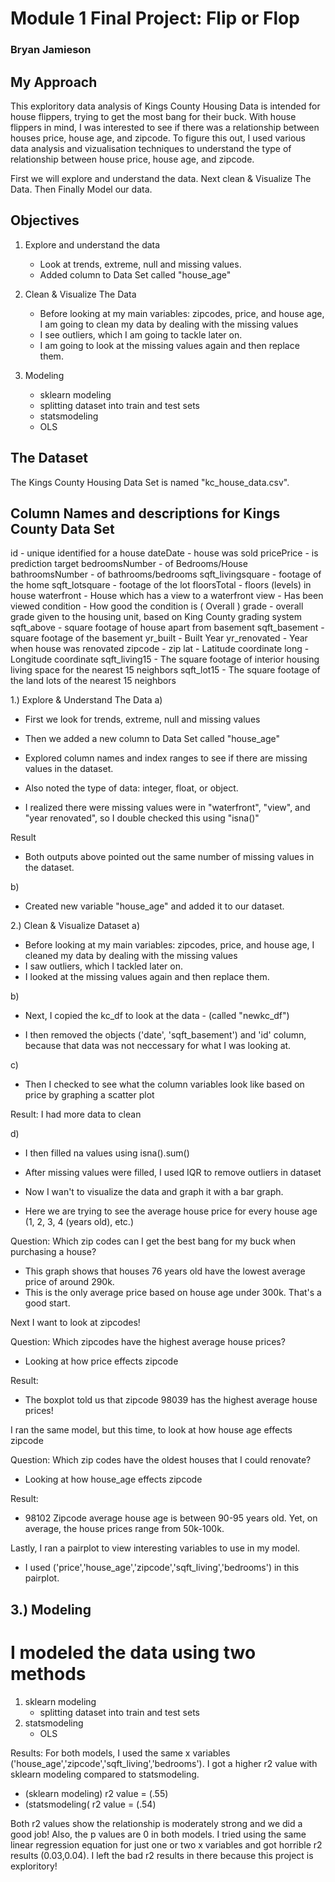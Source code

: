 
# Module 1 Final Project: Flip or Flop
### Bryan Jamieson


## My Approach

This exploritory data analysis of Kings County Housing Data is intended for house flippers, trying to get the most bang for their buck. With house flippers in mind, I was interested to see if there was a relationship between houses price, house age, and zipcode. To figure this out, I used various data analysis and vizualisation techniques to understand the type of relationship between house price, house age, and zipcode.

First we will explore and understand the data. Next clean & Visualize The Data. Then Finally Model our data.



## Objectives

1) Explore and understand the data
   - Look at trends, extreme, null and missing values.
   - Added column to Data Set called "house_age"
   
2) Clean & Visualize The Data 
   - Before looking at my main variables: zipcodes, price, and house age,
     I am going to clean my data by dealing with the missing values
   - I see outliers, which I am going to tackle later on.
   - I am going to look at the missing values again and then replace them.
 
3) Modeling
   - sklearn modeling
   - splitting dataset into train and test sets
   - statsmodeling
   - OLS


## The Dataset

The Kings County Housing Data Set is named "kc_house_data.csv". 

## Column Names and descriptions for Kings County Data Set

id - unique identified for a house
dateDate - house was sold
pricePrice -  is prediction target
bedroomsNumber -  of Bedrooms/House
bathroomsNumber -  of bathrooms/bedrooms
sqft_livingsquare -  footage of the home
sqft_lotsquare -  footage of the lot
floorsTotal -  floors (levels) in house
waterfront - House which has a view to a waterfront
view - Has been viewed
condition - How good the condition is ( Overall )
grade - overall grade given to the housing unit, based on King County grading system
sqft_above - square footage of house apart from basement
sqft_basement - square footage of the basement
yr_built - Built Year
yr_renovated - Year when house was renovated
zipcode - zip
lat - Latitude coordinate
long - Longitude coordinate
sqft_living15 - The square footage of interior housing living space for the nearest 15 neighbors
sqft_lot15 - The square footage of the land lots of the nearest 15 neighbors

1.) Explore & Understand The Data
a)
* First we look for trends, extreme, null and missing values
* Then we added a new column to Data Set called "house_age"

* Explored column names and index ranges to see if there are missing values in the dataset.
* Also noted the type of data: integer, float, or object. 

* I realized there were missing values were in "waterfront", "view", and "year renovated",
  so I double checked this using "isna()" 

Result
* Both outputs above pointed out the same number of missing values in the dataset.

b)
* Created new variable "house_age" and added it to our dataset.


2.) Clean & Visualize Dataset
a)
* Before looking at my main variables: zipcodes, price, and house age,
  I cleaned my data by dealing with the missing values
* I saw outliers, which I tackled later on.
* I looked at the missing values again and then replace them.

b)
* Next, I copied the kc_df to look at the data - (called "newkc_df")

* I then removed the objects ('date', 'sqft_basement') and 'id' column,
  because that data was not neccessary for what I was looking at.

c)
* Then I checked to see what the column variables look like based on price by graphing a scatter plot

Result:
I had more data to clean

d)
* I then filled na values using isna().sum()
* After missing values were filled, I used IQR to remove outliers in dataset

* Now I wan't to visualize the data and graph it with a bar graph.
* Here we are trying to see the average house price for every house age (1, 2, 3, 4 (years old), etc.) 

Question: Which zip codes can I get the best bang for my buck when purchasing a house?
* This graph shows that houses 76 years old have the lowest average price of around 290k.
* This is the only average price based on house age under 300k. That's a good start.



Next I want to look at zipcodes!

Question: Which zipcodes have the highest average house prices?
* Looking at how price effects zipcode

Result:
* The boxplot told us that zipcode 98039 has the highest average house prices!


I ran the same model, but this time, to look at how house age effects zipcode

Question: Which zip codes have the oldest houses that I could renovate?
* Looking at how house_age effects zipcode

Result:
* 98102 Zipcode average house age is between 90-95 years old. Yet, on average, the house prices range from 50k-100k.


Lastly, I ran a pairplot to view interesting variables to use in my model.
* I used ('price','house_age','zipcode','sqft_living','bedrooms') in this pairplot.


## 3.) Modeling

# I modeled the data using two methods

1) sklearn modeling
   * splitting dataset into train and test sets
2) statsmodeling
   * OLS
   
Results:
For both models, I used the same x variables ('house_age','zipcode','sqft_living','bedrooms'). I got a higher r2 value with sklearn modeling compared to statsmodeling. 
* (sklearn modeling) r2 value = (.55)
* (statsmodeling( r2 value = (.54)

Both r2 values show the relationship is moderately strong and we did a good job!
Also, the p values are 0 in both models. I tried using the same linear regression equation for just one or two x variables and got horrible r2 results (0.03,0.04). I left the bad r2 results in there because this project is exploritory!

